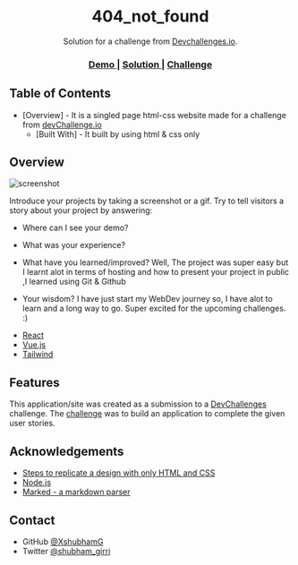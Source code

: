 <!-- Please update value in the {}  -->

<h1 align="center">404_not_found</h1>

<div align="center">
   Solution for a challenge from  <a href="http://devchallenges.io" target="_blank">Devchallenges.io</a>.
</div>

<div align="center">
  <h3>
    <a href="https://{your-demo-link.your-domain}">
      Demo
    </a>
    <span> | </span>
    <a href="https://{your-url-to-the-solution}">
      Solution
    </a>
    <span> | </span>
    <a href="https://devchallenges.io/challenges/wBunSb7FPrIepJZAg0sY">
      Challenge
    </a>
  </h3>
</div>

<!-- TABLE OF CONTENTS -->

## Table of Contents

- [Overview] - It is a singled page html-css website  made for a  challenge  from <a href="https://devchallenges.io/challenges/wBunSb7FPrIepJZAg0sY">devChallenge.io</a> 
  - [Built With] - It built by using html & css only

<!-- OVERVIEW -->

## Overview

![screenshot](https://user-images.githubusercontent.com/16707738/Screenshot.png)

Introduce your projects by taking a screenshot or a gif. Try to tell visitors a story about your project by answering:

- Where can I see your demo?

- What was your experience?

- What have you learned/improved?
Well, The project was super easy but I learnt alot in terms of hosting and how to present your project in public ,I learned using Git & Github 
- Your wisdom?
I have just start  my WebDev journey so, I have alot to learn and a long way to go. Super excited for the upcoming challenges. :)

<!-- This section should list any major frameworks that you built your project using. Here are a few examples.-->

- [React](https://reactjs.org/)
- [Vue.js](https://vuejs.org/)
- [Tailwind](https://tailwindcss.com/)

## Features

<!-- List the features of your application or follow the template. Don't share the figma file here :) -->

This application/site was created as a submission to a [DevChallenges](https://devchallenges.io/challenges) challenge. The [challenge](https://devchallenges.io/challenges/wBunSb7FPrIepJZAg0sY) was to build an application to complete the given user stories.


## Acknowledgements

<!-- This section should list any articles or add-ons/plugins that helps you to complete the project. This is optional but it will help you in the future. For exmpale -->

- [Steps to replicate a design with only HTML and CSS](https://devchallenges-blogs.web.app/how-to-replicate-design/)
- [Node.js](https://nodejs.org/)
- [Marked - a markdown parser](https://github.com/chjj/marked)

## Contact

- GitHub [@XshubhamG](https://{github.com/XshubhamG})
- Twitter [@shubham_girri](https://{twitter.com/shubham_girri})
